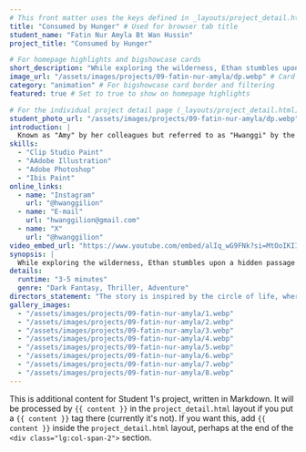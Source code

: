 ```yaml
---
# This front matter uses the keys defined in _layouts/project_detail.html
title: "Consumed by Hunger" # Used for browser tab title
student_name: "Fatin Nur Amyla Bt Wan Hussin"
project_title: "Consumed by Hunger"

# For homepage highlights and bigshowcase cards
short_description: "While exploring the wilderness, Ethan stumbles upon a hidden passage that leads him to a breathtaking underground magical lake."
image_url: "/assets/images/projects/09-fatin-nur-amyla/dp.webp" # Card image
category: "animation" # For bigshowcase card border and filtering
featured: true # Set to true to show on homepage highlights

# For the individual project detail page (_layouts/project_detail.html)
student_photo_url: "/assets/images/projects/09-fatin-nur-amyla/dp.webp"
introduction: |
  Known as "Amy" by her colleagues but referred to as "Hwanggi" by the media, Amy began learning about art when she started drawing human anatomy during Biology class in high school. She discovered that art is not only a form of expression but can be used for virtually anything. She believes that art is not just about practice, but also about passion.
skills:
  - "Clip Studio Paint"
  - "AAdobe Illustration"
  - "Adobe Photoshop"
  - "Ibis Paint"
online_links:
  - name: "Instagram"
    url: "@hwanggilion"
  - name: "E-mail"
    url: "hwanggilion@gmail.com"
  - name: "X"
    url: "@hwanggilion"
video_embed_url: "https://www.youtube.com/embed/alIq_wG9FNk?si=MtOoIKIImIkR8djl"
synopsis: |
  While exploring the wilderness, Ethan stumbles upon a hidden passage that leads him to a breathtaking underground magical lake. Weary, hungry, and parched, he reaches down to drink from its shimmering waters only to be interrupted by Nia, a mysterious and enchanting creature who dwells within the lake. What begins as a search for survival soon becomes a journey of trust, magic, and destiny.
details:
  runtime: "3-5 minutes"
  genre: "Dark Fantasy, Thriller, Adventure"
directors_statement: "The story is inspired by the circle of life, where predators hunt prey. But it also explores what happens when predators confront other predators turning each encounter into a battle for survival or a desperate fight against hunger. In many ways, it mirrors the human world. Just as animals clash for dominance and survival, people battle each other in a relentless struggle for success. Our society’s competition is nothing less than a civilized version of predator versus predator."
gallery_images:
  - "/assets/images/projects/09-fatin-nur-amyla/1.webp"
  - "/assets/images/projects/09-fatin-nur-amyla/2.webp"
  - "/assets/images/projects/09-fatin-nur-amyla/3.webp"
  - "/assets/images/projects/09-fatin-nur-amyla/4.webp"
  - "/assets/images/projects/09-fatin-nur-amyla/5.webp"
  - "/assets/images/projects/09-fatin-nur-amyla/6.webp"
  - "/assets/images/projects/09-fatin-nur-amyla/7.webp"
  - "/assets/images/projects/09-fatin-nur-amyla/8.webp"
---
```

<!-- You can add more content here in Markdown if needed, it will appear after the gallery -->
This is additional content for Student 1's project, written in Markdown.
It will be processed by `{{ content }}` in the `project_detail.html` layout if you put a `{{ content }}` tag there (currently it's not).
If you want this, add `{{ content }}` inside the `project_detail.html` layout, perhaps at the end of the `<div class="lg:col-span-2">` section.